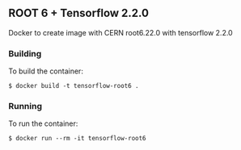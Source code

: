 ## ROOT 6 + Tensorflow 2.2.0
Docker to create image with CERN root6.22.0 with tensorflow 2.2.0 

### Building
To build the container:
```
$ docker build -t tensorflow-root6 .
```
### Running
To run the container:
```
$ docker run --rm -it tensorflow-root6

